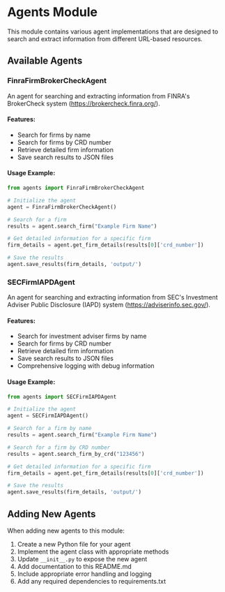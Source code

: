 # Agents Module

This module contains various agent implementations that are designed to search and extract information from different URL-based resources.

## Available Agents

### FinraFirmBrokerCheckAgent

An agent for searching and extracting information from FINRA's BrokerCheck system (https://brokercheck.finra.org/).

#### Features:
- Search for firms by name
- Search for firms by CRD number
- Retrieve detailed firm information
- Save search results to JSON files

#### Usage Example:
```python
from agents import FinraFirmBrokerCheckAgent

# Initialize the agent
agent = FinraFirmBrokerCheckAgent()

# Search for a firm
results = agent.search_firm("Example Firm Name")

# Get detailed information for a specific firm
firm_details = agent.get_firm_details(results[0]['crd_number'])

# Save the results
agent.save_results(firm_details, 'output/')
```

### SECFirmIAPDAgent

An agent for searching and extracting information from SEC's Investment Adviser Public Disclosure (IAPD) system (https://adviserinfo.sec.gov/).

#### Features:
- Search for investment adviser firms by name
- Search for firms by CRD number
- Retrieve detailed firm information
- Save search results to JSON files
- Comprehensive logging with debug information

#### Usage Example:
```python
from agents import SECFirmIAPDAgent

# Initialize the agent
agent = SECFirmIAPDAgent()

# Search for a firm by name
results = agent.search_firm("Example Firm Name")

# Search for a firm by CRD number
results = agent.search_firm_by_crd("123456")

# Get detailed information for a specific firm
firm_details = agent.get_firm_details(results[0]['crd_number'])

# Save the results
agent.save_results(firm_details, 'output/')
```

## Adding New Agents

When adding new agents to this module:

1. Create a new Python file for your agent
2. Implement the agent class with appropriate methods
3. Update `__init__.py` to expose the new agent
4. Add documentation to this README.md
5. Include appropriate error handling and logging
6. Add any required dependencies to requirements.txt
